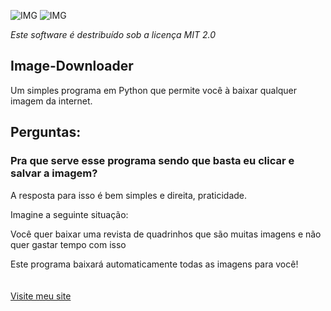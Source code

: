 ![IMG](https://img.shields.io/github/license/White-Blue1/Image-Downloader?style=plastic)
![IMG](https://img.shields.io/github/downloads/White-Blue1/Image-Downloader/total?style=plastic)
<p><em>Este software é destribuído sob a licença MIT 2.0</em></p>
<p align="center">
<h2>Image-Downloader</h2>
<span>Um simples programa em Python que permite você à baixar qualquer imagem da internet.</span>
<h2>Perguntas:</h2>
<h3>Pra que serve esse programa sendo que basta eu clicar e salvar a imagem?</h3>
<p>A resposta para isso é bem simples e direita, praticidade.</p>
<p>Imagine a seguinte situação:</a>
<p>Você quer baixar uma revista de quadrinhos que são muitas imagens e não quer gastar tempo com isso</p>
<span>Este programa baixará automaticamente todas as imagens para você!</span>
<br/><br/><br/>
<a href="https://white-blue1.github.io/website/">Visite meu site</a>
</p>
